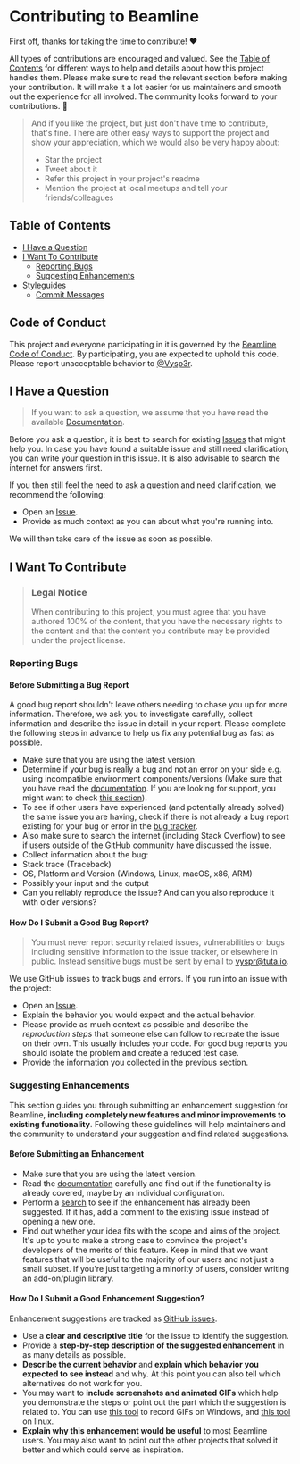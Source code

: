 # Contributing to Beamline

First off, thanks for taking the time to contribute! ❤️

All types of contributions are encouraged and valued. See the [Table of Contents](#table-of-contents) for different ways to help and details about how this project handles them. Please make sure to read the relevant section before making your contribution. It will make it a lot easier for us maintainers and smooth out the experience for all involved. The community looks forward to your contributions. 🎉

> And if you like the project, but just don't have time to contribute, that's fine. There are other easy ways to support the project and show your appreciation, which we would also be very happy about:
> - Star the project
> - Tweet about it
> - Refer this project in your project's readme
> - Mention the project at local meetups and tell your friends/colleagues

## Table of Contents

- [I Have a Question](#i-have-a-question)
- [I Want To Contribute](#i-want-to-contribute)
  - [Reporting Bugs](#reporting-bugs)
  - [Suggesting Enhancements](#suggesting-enhancements)
- [Styleguides](#styleguides)
  - [Commit Messages](#commit-messages)


## Code of Conduct

This project and everyone participating in it is governed by the
[Beamline Code of Conduct](https://github.com/Vysp3r/Beamline/blob/master/CODE_OF_CONDUCT.md).
By participating, you are expected to uphold this code. Please report unacceptable behavior
to [@Vysp3r](https://github.com/Vysp3r).

## I Have a Question

> If you want to ask a question, we assume that you have read the available [Documentation](https://github.com/Vysp3r/Beamline/#readme).

Before you ask a question, it is best to search for existing [Issues](https://github.com/Vysp3r/Beamline/issues) that might help you. In case you have found a suitable issue and still need clarification, you can write your question in this issue. It is also advisable to search the internet for answers first.

If you then still feel the need to ask a question and need clarification, we recommend the following:

- Open an [Issue](https://github.com/Vysp3r/Beamline/issues/new).
- Provide as much context as you can about what you're running into.

We will then take care of the issue as soon as possible.

## I Want To Contribute

> ### Legal Notice
> When contributing to this project, you must agree that you have authored 100% of the content, that you have the necessary rights to the content and that the content you contribute may be provided under the project license.

### Reporting Bugs

#### Before Submitting a Bug Report

A good bug report shouldn't leave others needing to chase you up for more information. Therefore, we ask you to investigate carefully, collect information and describe the issue in detail in your report. Please complete the following steps in advance to help us fix any potential bug as fast as possible.

- Make sure that you are using the latest version.
- Determine if your bug is really a bug and not an error on your side e.g. using incompatible environment components/versions (Make sure that you have read the [documentation](https://github.com/Vysp3r/Beamline/#readme). If you are looking for support, you might want to check [this section](#i-have-a-question)).
- To see if other users have experienced (and potentially already solved) the same issue you are having, check if there is not already a bug report existing for your bug or error in the [bug tracker](https://github.com/Vysp3r/Beamline/issues?q=is%3Aopen+is%3Aissue+label%3A%22%F0%9F%90%9B+Bug%22).
- Also make sure to search the internet (including Stack Overflow) to see if users outside of the GitHub community have discussed the issue.
- Collect information about the bug:
- Stack trace (Traceback)
- OS, Platform and Version (Windows, Linux, macOS, x86, ARM)
- Possibly your input and the output
- Can you reliably reproduce the issue? And can you also reproduce it with older versions?

#### How Do I Submit a Good Bug Report?

> You must never report security related issues, vulnerabilities or bugs including sensitive information to the issue tracker, or elsewhere in public. Instead sensitive bugs must be sent by email to vyspr@tuta.io.

We use GitHub issues to track bugs and errors. If you run into an issue with the project:

- Open an [Issue](https://github.com/Vysp3r/Beamline/issues/new).
- Explain the behavior you would expect and the actual behavior.
- Please provide as much context as possible and describe the *reproduction steps* that someone else can follow to recreate the issue on their own. This usually includes your code. For good bug reports you should isolate the problem and create a reduced test case.
- Provide the information you collected in the previous section.


### Suggesting Enhancements

This section guides you through submitting an enhancement suggestion for Beamline, **including completely new features and minor improvements to existing functionality**. Following these guidelines will help maintainers and the community to understand your suggestion and find related suggestions.

#### Before Submitting an Enhancement

- Make sure that you are using the latest version.
- Read the [documentation](https://github.com/Vysp3r/Beamline/#readme) carefully and find out if the functionality is already covered, maybe by an individual configuration.
- Perform a [search](https://github.com/Vysp3r/Beamline/issues) to see if the enhancement has already been suggested. If it has, add a comment to the existing issue instead of opening a new one.
- Find out whether your idea fits with the scope and aims of the project. It's up to you to make a strong case to convince the project's developers of the merits of this feature. Keep in mind that we want features that will be useful to the majority of our users and not just a small subset. If you're just targeting a minority of users, consider writing an add-on/plugin library.

#### How Do I Submit a Good Enhancement Suggestion?

Enhancement suggestions are tracked as [GitHub issues](https://github.com/Vysp3r/Beamline/issues).

- Use a **clear and descriptive title** for the issue to identify the suggestion.
- Provide a **step-by-step description of the suggested enhancement** in as many details as possible.
- **Describe the current behavior** and **explain which behavior you expected to see instead** and why. At this point you can also tell which alternatives do not work for you.
- You may want to **include screenshots and animated GIFs** which help you demonstrate the steps or point out the part which the suggestion is related to. You can use [this tool](https://github.com/ShareX/ShareX) to record GIFs on Windows, and [this tool](https://github.com/phw/peek) on linux.
- **Explain why this enhancement would be useful** to most Beamline users. You may also want to point out the other projects that solved it better and which could serve as inspiration.

